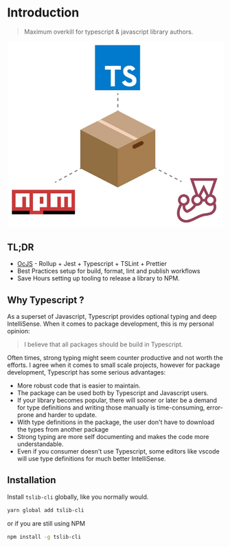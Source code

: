 # Introduction

> Maximum overkill for typescript & javascript library authors.

![](.gitbook/assets/intro%20%281%29.jpeg)

## TL;DR

- [OcJS](https://twitter.com/hashtag/0cJS) - Rollup + Jest + Typescript + TSLint + Prettier
- Best Practices setup for build, format, lint and publish workflows
- Save Hours setting up tooling to release a library to NPM.

## Why Typescript ?

As a superset of Javascript, Typescript provides optional typing and deep IntelliSense. When it comes to package development, this is my personal opinion:

> I believe that all packages should be build in Typescript.

Often times, strong typing might seem counter productive and not worth the efforts. I agree when it comes to small scale projects, however for package development, Typescript has some serious advantages:

- More robust code that is easier to maintain.
- The package can be used both by Typescript and Javascript users.
- If your library becomes popular, there will sooner or later be a demand for type definitions and writing those manually is time-consuming, error-prone and harder to update.
- With type definitions in the package, the user don't have to download the types from another package
- Strong typing are more self documenting and makes the code more understandable.
- Even if you consumer doesn't use Typescript, some editors like vscode will use type definitions for much better IntelliSense.

## Installation

Install `tslib-cli` globally, like you normally would.

```bash
yarn global add tslib-cli
```

or if you are still using NPM

```bash
npm install -g tslib-cli
```
